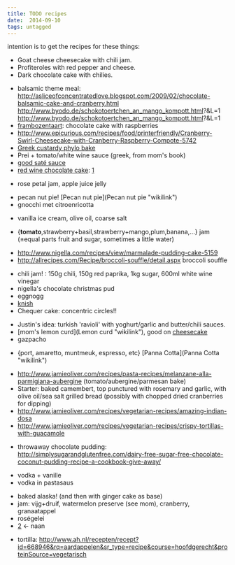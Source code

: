 ```yaml
---
title: TODO recipes
date:  2014-09-10
tags: untagged
---
```

intention is to get the recipes for these things:

-   Goat cheese cheesecake with chili jam.
-   Profiteroles with red pepper and cheese.
-   Dark chocolate cake with chilies.

<!-- -->

-   balsamic theme meal:
    <http://asliceofconcentratedlove.blogspot.com/2009/02/chocolate-balsamic-cake-and-cranberry.html>
    <http://www.byodo.de/schokotoertchen_an_mango_kompott.html>?&L=1
    <http://www.byodo.de/schokotoertchen_an_mango_kompott.html>?&L=1
-   [frambozentaart](Chocolate_raspberry_cake "wikilink"): chocolate
    cake with raspberries
-   <http://www.epicurious.com/recipes/food/printerfriendly/Cranberry-Swirl-Cheesecake-with-Cranberry-Raspberry-Compote-5742>
-   [Greek custardy phylo bake](Recipes:Galatopita "wikilink")
-   Prei + tomato/white wine sauce (greek, from mom's book)
-   [good saté sauce](Satésaus "wikilink")
-   [red wine chocolate cake](Recipes:Red_wine_cake "wikilink"):
    [1](http://smittenkitchen.com/2011/09/red-wine-chocolate-cake/)

<!-- -->

-   rose petal jam, apple juice jelly

<!-- -->

-   pecan nut pie! [Pecan nut pie](Pecan nut pie "wikilink")
-   gnocchi met citroenricotta

<!-- -->

-   vanilla ice cream, olive oil, coarse salt

<!-- -->

-   {**tomato**,strawberry+basil,strawberry+mango,plum,banana,...} jam
    (±equal parts fruit and sugar, sometimes a little water)

<!-- -->

-   <http://www.nigella.com/recipes/view/marmalade-pudding-cake-5159>
-   <http://allrecipes.com/Recipe/broccoli-souffle/detail.aspx> broccoli
    souffle

<!-- -->

-   chili jam! : 150g chili, 150g red paprika, 1kg sugar, 600ml white
    wine vinegar
-   nigella's chocolate christmas pud
-   eggnogg
-   [knish](http://www.joepastry.com/2009/the_tradish_knish/)
-   Chequer cake: concentric circles!!

<!-- -->

-   Justin's idea: turkish 'ravioli' with yoghurt/garlic and
    butter/chili sauces.
-   [mom's lemon curd](Lemon curd "wikilink"), good on
    [cheesecake](cheesecake "wikilink")
-   gazpacho

<!-- -->

-   {port, amaretto, muntmeuk, espresso, etc} [Panna
    Cotta](Panna Cotta "wikilink")

<!-- -->

-   <http://www.jamieoliver.com/recipes/pasta-recipes/melanzane-alla-parmigiana-aubergine>
    (tomato/aubergine/parmesan bake)
-   Starter: baked camembert, top punctured with rosemary and garlic,
    with olive oil/sea salt grilled bread (possibly with chopped dried
    cranberries for dipping)
-   <http://www.jamieoliver.com/recipes/vegetarian-recipes/amazing-indian-dosa>
-   <http://www.jamieoliver.com/recipes/vegetarian-recipes/crispy-tortillas-with-guacamole>

<!-- -->

-   throwaway chocolate pudding:
    <http://simplysugarandglutenfree.com/dairy-free-sugar-free-chocolate-coconut-pudding-recipe-a-cookbook-give-away/>

<!-- -->

-   vodka + vanille
-   vodka in pastasaus

<!-- -->

-   baked alaska! (and then with ginger cake as base)
-   jam: vijg+druif, watermelon preserve (see mom), cranberry,
    granaatappel
-   roségelei
-   [2](http://www.bbcgoodfood.com/recipes/2064/flatbread) \<- naan

<!-- -->

-   tortilla:
    <http://www.ah.nl/recepten/recept?id=668946&rq=aardappelen&sr_type=recipe&course=hoofdgerecht&proteinSource=vegetarisch>


